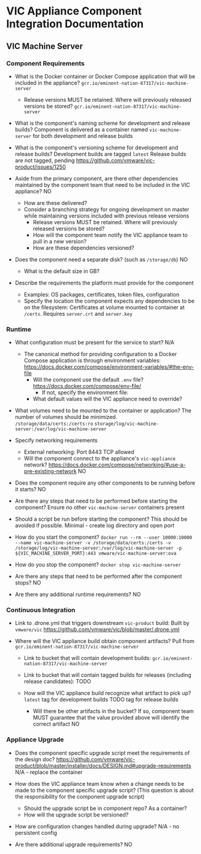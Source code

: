 # VIC Appliance Component Integration Documentation

## VIC Machine Server

### Component Requirements
- What is the Docker container or Docker Compose application that will be included in the appliance?
  `gcr.io/eminent-nation-87317/vic-machine-server`

    - Release versions MUST be retained. Where will previously released versions be stored?
      `gcr.io/eminent-nation-87317/vic-machine-server`
      
- What is the component's naming scheme for development and release builds?
  Component is delivered as a container named `vic-machine-server` for both development and release
  builds

- What is the component's versioning scheme for development and release builds?
  Development builds are tagged `latest`
  Release builds are not tagged, pending https://github.com/vmware/vic-product/issues/1250

- Aside from the primary component, are there other dependencies maintained by the component team
  that need to be included in the VIC appliance? 
  NO

    - How are these delivered?
    - Consider a branching strategy for ongoing development on master while maintaining versions
      included with previous release versions
        - Release versions MUST be retained. Where will previously released versions be stored?
        - How will the component team notify the VIC appliance team to pull in a new version?
        - How are these dependencies versioned?

- Does the component need a separate disk? (such as `/storage/db`)
  NO

    - What is the default size in GB?

- Describe the requirements the platform must provide for the component
    - Examples: OS packages, certificates, token files, configuration
    - Specify the location the component expects any dependencies to be on the filesystem:
  Certificates at volume mounted to container at `/certs`. Requires `server.crt` and `server.key`

### Runtime
- What configuration must be present for the service to start?
  N/A

    - The canonical method for providing configuration to a Docker Compose application is through
      environment variables: https://docs.docker.com/compose/environment-variables/#the-env-file
        - Will the component use the default `.env` file? https://docs.docker.com/compose/env-file/
            - If not, specify the environment file:
        - What default values will the VIC appliance need to override?
- What volumes need to be mounted to the container or application? The number of volumes should be
  minimized.
  `/storage/data/certs:/certs:ro`
  `storage/log/vic-machine-server:/var/log/vic-machine-server`

- Specify networking requirements
    - External networking:
      Port 8443 TCP allowed
    - Will the component connect to the appliance's `vic-appliance` network?
      https://docs.docker.com/compose/networking/#use-a-pre-existing-network
      NO

- Does the component require any other components to be running before it starts?
  NO

- Are there any steps that need to be performed before starting the component?
  Ensure no other `vic-machine-server` containers present

- Should a script be run before starting the component? This should be avoided if possible.
  Minimal - create log directory and open port

- How do you start the component?
  `docker run --rm --user 10000:10000 --name vic-machine-server -v /storage/data/certs:/certs -v
  /storage/log/vic-machine-server:/var/log/vic-machine-server -p ${VIC_MACHINE_SERVER_PORT}:443
  vmware/vic-machine-server:ova`

- How do you stop the component?
  `docker stop vic-machine-server`

- Are there any steps that need to be performed after the component stops?
  NO

- Are there any additional runtime requirements?
  NO

### Continuous Integration
- Link to .drone.yml that triggers downstream `vic-product` build:
  Built by `vmware/vic` https://github.com/vmware/vic/blob/master/.drone.yml

- Where will the VIC appliance build obtain component artifacts?
  Pull from `gcr.io/eminent-nation-87317/vic-machine-server`
  
    - Link to bucket that will contain development builds: `gcr.io/eminent-nation-87317/vic-machine-server`
    - Link to bucket that will contain tagged builds for releases (including release candidates):
      TODO
    - How will the VIC appliance build recognize what artifact to pick up?
      `latest` tag for development builds
      TODO tag for release builds

        - Will there be other artifacts in the bucket? If so, component team MUST guarantee that the
          value provided above will identify the correct artifact 
          NO

### Appliance Upgrade
- Does the component specific upgrade script meet the requirements of the design doc?
  https://github.com/vmware/vic-product/blob/master/installer/docs/DESIGN.md#upgrade-requirements
  N/A - replace the container

- How does the VIC appliance team know when a change needs to be made to the component specific
  upgrade script? (This question is about the responsibility for the component upgrade script)

    - Should the upgrade script be in component repo? As a container?
    - How will the upgrade script be versioned?

- How are configuration changes handled during upgrade?
  N/A - no persistent config

- Are there additional upgrade requirements?
  NO

